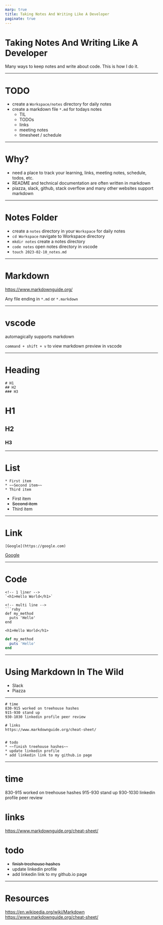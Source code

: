 ```yaml
---
marp: true
title: Taking Notes And Writing Like A Developer
paginate: true
---
```


# Taking Notes And Writing Like A Developer
Many ways to keep notes and write about code. This is how I do it.

---

# TODO
* create a `Workspace/notes` directory for daily notes
* create a markdown file `*.md` for todays notes
  * TIL
  * TODOs
  * links
  * meeting notes
  * timesheet / schedule

---

# Why?
* need a place to track your learning, links, meeting notes, schedule, todos, etc.
* README and technical documentation are often written in markdown
* piazza, slack, github, stack overflow and many other websites support markdown

---

# Notes Folder
* create a `notes` directory in your `Workspace` for daily notes
* `cd Workspace` navigate to Workspace directory
* `mkdir notes` create a notes directory
* `code notes` open notes directory in vscode
* `touch 2023-02-10_notes.md`

---

# Markdown
https://www.markdownguide.org/

Any file ending in `*.md` or `*.markdown`

---
# vscode
automagically supports markdown

`command + shift + v` to view markdown preview in vscode

---

# Heading
```
# H1
## H2
### H3
```

# H1
## H2
### H3

---

# List

```
* First item
* ~~Second item~~
* Third item
```

* First item
* ~~Second item~~
* Third item


---

# Link
`[Google](https://google.com)`

[Google](https://google.com)

---

# Code

```
<!-- 1 liner -->
`<h1>Hello World</h1>`

<!-- multi line -->
```ruby
def my_method
  puts 'Hello'
end
```
`<h1>Hello World</h1>`

```ruby
def my_method
  puts 'Hello'
end
```

---


# Using Markdown In The Wild
* Slack
* Piazza

---

```
# time
830-915 worked on treehouse hashes
915-930 stand up
930-1030 linkedin profile peer review

# links
https://www.markdownguide.org/cheat-sheet/


# todo
* ~~finish treehouse hashes~~
* update linkedin profile
* add linkedin link to my github.io page

```
---

# time
830-915 worked on treehouse hashes
915-930 stand up
930-1030 linkedin profile peer review

# links
https://www.markdownguide.org/cheat-sheet/

# todo
* ~~finish treehouse hashes~~
* update linkedin profile
* add linkedin link to my github.io page


---

# Resources

https://en.wikipedia.org/wiki/Markdown
https://www.markdownguide.org/cheat-sheet/

